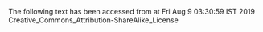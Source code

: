 The following text has been accessed from at Fri Aug 9 03:30:59 IST 2019
Creative_Commons_Attribution-ShareAlike_License
